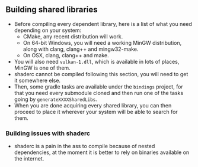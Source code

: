 ## Building shared libraries

- Before compiling every dependent library, here is a list of what you need depending on your system:
    - CMake, any recent distribution will work.
    - On 64-bit Windows, you will need a working MinGW distribution, along with clang, clang++ and mingw32-make.
    - On OSX, clang, clang++ and make.
- You will also need `vulkan-1.dll`, which is available in lots of places, MinGW is one of them.
- shaderc cannot be compiled following this section, you will need to get it somewhere else.
- Then, some gradle tasks are available under the `bindings` project, for that you need every submodule cloned and then run one of the tasks going by `generateXXXXSharedLibs`.
- When you are done acquiring every shared library, you can then proceed to place it wherever your system will be able to search for them.

### Building issues with shaderc

- shaderc is a pain in the ass to compile because of nested dependencies, at the moment it is better to rely on binaries available on the internet.